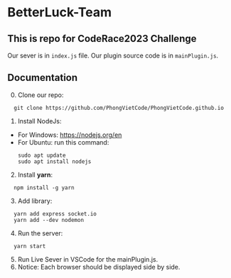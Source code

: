 # BetterLuck-Team
## This is repo for CodeRace2023 Challenge
Our sever is in `index.js` file. Our plugin source code is in `mainPlugin.js`.

## Documentation
0. Clone our repo:
```
  git clone https://github.com/PhongVietCode/PhongVietCode.github.io
```
1. Install NodeJs:
- For Windows: https://nodejs.org/en
- For Ubuntu: run this command: 
  ```
  sudo apt update
  sudo apt install nodejs
  ```
2. Install **yarn**:
  ```
    npm install -g yarn
  ```
3. Add library:
```
  yarn add express socket.io
  yarn add --dev nodemon
```
4. Run the server:
```
  yarn start 
```
5. Run Live Sever in VSCode for the mainPlugin.js.
6. Notice: Each browser should be displayed side by side.
  
  
